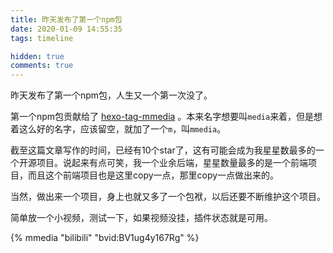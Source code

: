 ```yaml
---
title: 昨天发布了第一个npm包
date: 2020-01-09 14:55:35
tags: timeline

hidden: true
comments: true
---
```


昨天发布了第一个npm包，人生又一个第一次没了。

<!-- more -->

第一个npm包贡献给了 [hexo-tag-mmedia](https://www.npmjs.com/package/hexo-tag-mmedia) 。本来名字想要叫`media`来着，但是想着这么好的名字，应该留空，就加了一个`m`，叫`mmedia`。

截至这篇文章写作的时间，已经有10个star了，这有可能会成为我星星数最多的一个开源项目。说起来有点可笑，我一个业余后端，星星数量最多的是一个前端项目，而且这个前端项目也是这里copy一点，那里copy一点做出来的。

当然，做出来一个项目，身上也就又多了一个包袱，以后还要不断维护这个项目。

简单放一个小视频，测试一下，如果视频没挂，插件状态就是可用。


{% mmedia "bilibili" "bvid:BV1ug4y167Rg" %}
